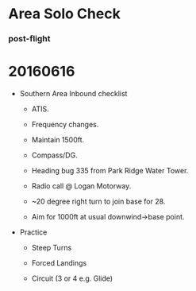 # Area Solo Check

### post-flight

# 20160616

* Southern Area Inbound checklist

  * ATIS.

  * Frequency changes.

  * Maintain 1500ft.

  * Compass/DG.

  * Heading bug 335 from Park Ridge Water Tower.

  * Radio call @ Logan Motorway.

  * ~20 degree right turn to join base for 28.

  * Aim for 1000ft at usual downwind->base point.

* Practice

  * Steep Turns

  * Forced Landings

  * Circuit (3 or 4 e.g. Glide)
  
